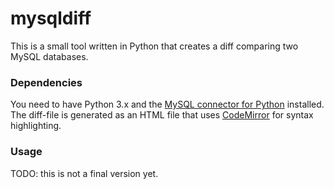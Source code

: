 mysqldiff
=========
This is a small tool written in Python that creates a diff comparing two MySQL databases.


### Dependencies

You need to have Python 3.x and the [MySQL connector for Python](http://dev.mysql.com/downloads/connector/python/) installed. 
The diff-file is generated as an HTML file that uses [CodeMirror](http://codemirror.net/) for syntax highlighting. 


### Usage

TODO: this is not a final version yet.

